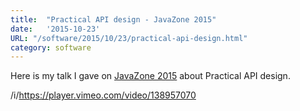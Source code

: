 ```yaml
---
title:  "Practical API design - JavaZone 2015"
date:   '2015-10-23'
URL: "/software/2015/10/23/practical-api-design.html"
category: software
---
```


Here is my talk I gave on [JavaZone 2015](http://2015.javazone.no/) about Practical API design.

/i/https://player.vimeo.com/video/138957070
